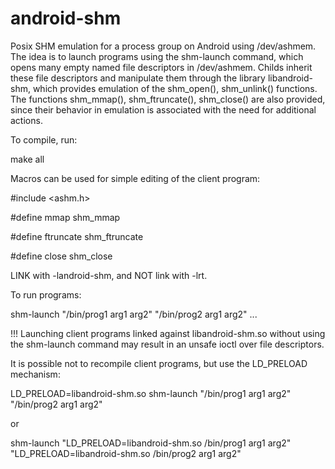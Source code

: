 # android-shm

Posix SHM emulation for a process group on Android using /dev/ashmem.
The idea is to launch programs using the shm-launch command, which
opens many empty named file descriptors in /dev/ashmem.
Childs inherit these file descriptors and manipulate them through the library
libandroid-shm, which provides emulation of the shm_open(), shm_unlink() functions.
The functions shm_mmap(), shm_ftruncate(), shm_close() are also provided, since their
behavior in emulation is associated with the need for additional actions.

To compile, run:

make all

Macros can be used for simple editing of the client program:

#include <ashm.h>

#define mmap shm_mmap

#define ftruncate shm_ftruncate

#define close shm_close

LINK with -landroid-shm, and NOT link with -lrt. 

To run programs:

shm-launch "/bin/prog1 arg1 arg2" "/bin/prog2 arg1 arg2" ... 

!!! Launching client programs linked against libandroid-shm.so without using the shm-launch command may result in an unsafe ioctl over file descriptors.

It is possible not to recompile client programs, but use the LD_PRELOAD mechanism:

LD_PRELOAD=libandroid-shm.so shm-launch "/bin/prog1 arg1 arg2" "/bin/prog2 arg1 arg2"

or

shm-launch "LD_PRELOAD=libandroid-shm.so /bin/prog1 arg1 arg2" "LD_PRELOAD=libandroid-shm.so /bin/prog2 arg1 arg2" 

